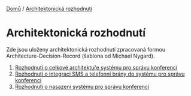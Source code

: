 [Domů](/README.md) / [Architektonická rozhodnutí](/ADR/README.md) 

# Architektonická rozhodnutí 

Zde jsou uloženy architektonická rozhodnutí zpracovaná formou Architecture-Decision-Record (šablona od Michael Nygard). 

1. [Rozhodnutí o celkové architektuře systému pro správu konferencí](./)
2. [Rozhodnutí o integraci SMS a telefonní brány do systému pro správu konferencí](./integrace-sms-telefonni-brany.md)
3. [Rozhodnutí o nasazení systému pro správu konferencí](./)
